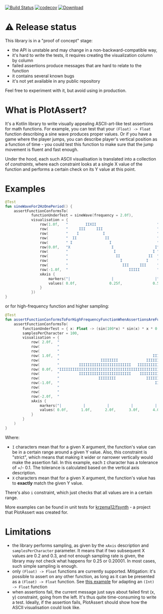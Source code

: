 [![Build Status](https://travis-ci.com/krzema12/PlotAssert.svg?branch=master)](https://travis-ci.com/krzema12/PlotAssert) [![codecov](https://codecov.io/gh/krzema12/PlotAssert/branch/master/graph/badge.svg)](https://codecov.io/gh/krzema12/PlotAssert) [ ![Download](https://api.bintray.com/packages/krzema1212/it.krzeminski/PlotAssert/images/download.svg) ](https://bintray.com/krzema1212/it.krzeminski/PlotAssert/_latestVersion)

# ⚠️ Release status

This library is in a "proof of concept" stage:
* the API is unstable and may change in a non-backward-compatible way,
* it's hard to write the tests, it requires creating the visualization column by column
* failed assertions produce messages that are hard to relate to the function
* it contains several known bugs
* it's not yet available in any public repository

Feel free to experiment with it, but avoid using in production.

# What is PlotAssert?

It's a Kotlin library to write visually appealing ASCII-art-like test assertions for math functions. For example, you
can test that your `(Float) -> Float` function describing a sine wave produces proper values. Or if you have a game
where the player jumps, you can describe player's vertical position as a function of time - you could test this function
to make sure that the jump movement is fluent and fast enough.

Under the hood, each such ASCII visualisation is translated into a collection of *constraints*, where each constraint
looks at a single X value of the function and performs a certain check on its Y value at this point.

# Examples

```kotlin
@Test
fun sineWaveFor2HzOnePeriod() {
    assertFunctionConformsTo(
            functionUnderTest = sineWave(frequency = 2.0f),
            visualisation = {
                row(1.0f,   "        IIXII                            ")
                row(        "     III     III                         ")
                row(        "    I           I                        ")
                row(        "  II             II                      ")
                row(        " I                 I                     ")
                row(0.0f,   "X                   I                   I")
                row(        "                     I                 I ")
                row(        "                      II             II  ")
                row(        "                        I           I    ")
                row(        "                         III     III     ")
                row(-1.0f,  "                            IIIII        ")
                xAxis {
                    markers("|                   |                   |")
                    values( 0.0f,               0.25f,              0.5f)
                }
            })
}
```

or for high-frequency function and higher sampling:

```kotlin
@Test
fun assertFunctionConformsToForHighFrequencyFunctionWhenAssertionsAreFulfilledAndSamplingHigherThan1IsUsed() {
    assertFunctionConformsTo(
        functionUnderTest = { x: Float -> (sin(100*x) * sin(x) * x * 0.3).toFloat() },
        samplesPerCharacter = 100,
        visualisation = {
            row( 2.0f,  "                                                                   ")
            row(        "                                                                   ")
            row(        "                                               IIIIIIIIIIIIII      ")
            row( 1.0f,  "                                           IIIIIIIIIIIIIIIIIIIII   ")
            row(        "                   IIIIIIII             IIIIIIIIIIIIIIIIIIIIIIIIIII")
            row(        "         IIIIIIIIIIIIIIIIIIIIIIII   IIIIIIIIIIIIIIIIIIIIIIIIIIIIIII")
            row( 0.0f,  "IIIIIIIIIIIIIIIIIIIIIIIIIIIIIIIIIIIIIIIIIIIIIIIIIIIIIIIIIIIIIIIIIII")
            row(        "         IIIIIIIIIIIIIIIIIIIIIIII    IIIIIIIIIIIIIIIIIIIIIIIIIIIIII")
            row(        "                  IIIIIIII              IIIIIIIIIIIIIIIIIIIIIIIIIII")
            row(-1.0f,  "                                            IIIIIIIIIIIIIIIIIIII   ")
            row(        "                                               IIIIIIIIIIIIII      ")
            row(        "                                                                   ")
            row(-2.0f,  "                                                                   ")
            xAxis {
                markers("|          |          |          |          |          |          |")
                values( 0.0f,      1.0f,      2.0f,      3.0f,      4.0f,      5.0f,      6.0f)
            }
        }
    )
}
```

Where:

* `I` characters mean that for a given X argument, the function's value can be in a certain range around a given Y
  value. Also, this constraint is "strict", which means that making it wider or narrower vertically would make the
  assertion fail. In this example, each `I` character has a tolerance of +/- 0.1. The tolerance is calculated based on
  the vertical axis description.
* `X` characters mean that for a given X argument, the function's value has to **exactly** match the given Y value.

There's also `i` constraint, which just checks that all values are in a certain range.

More examples can be found in unit tests for [krzema12/fsynth](https://github.com/krzema12/fsynth) - a project that
PlotAssert was created for.

# Limitations

* the library performs sampling, as given by the `xAxis` description and `samplesPerCharacter` parameter. It means that
  if two subsequent X values are 0.2 and 0.3, and not enough sampling rate is given, the library may not check what
  happens for 0.25 or 0.20001. In most cases, such simple sampling is enough.
* only `(Float) -> Float` functions are currently supported. Mitigation: it's possible to assert on any other function,
  as long as it can be presented as a `(Float) -> Float` function. See [this example](https://github.com/krzema12/fsynth/blob/feb05893b14fba0f7a780dc546d1ad806bb2bfbf/core/src/test/kotlin/it/krzeminski/fsynth/RenderingTest.kt#L23)
  for adapting an `(Int) -> Float` function
* when assertions fail, the current message just says about failed first (x, y) constraint, going from the left. It's
  thus quite time-consuming to write a test. Ideally, if the assertion fails, PlotAssert should show how the ASCII
  visualisation could look like.
